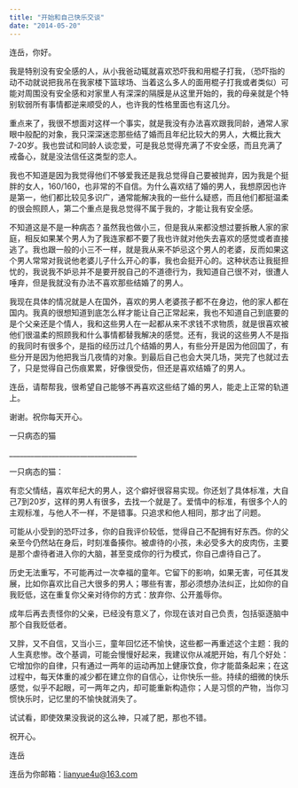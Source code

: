 ```yaml
---
title: "开始和自己快乐交谈"
date: "2014-05-20"
---
```


连岳，你好。

我是特别没有安全感的人，从小我爸动辄就喜欢恐吓我和用棍子打我，（恐吓指的动不动就说把我吊在我家楼下篮球场、当着这么多人的面用棍子打我或者类似）可能对周围没有安全感和对家里人有深深的隔膜是从这里开始的，我的母亲就是个特别软弱所有事情都逆来顺受的人，也许我的性格里面也有这几分。

重点来了，我很不想面对这样一个事实，就是我没有办法喜欢跟我同龄，通常人家眼中般配的对象，我只深深迷恋那些结了婚而且年纪比较大的男人，大概比我大7-20岁。我也尝试和同龄人谈恋爱，可是我总觉得充满了不安全感，而且充满了戒备心，就是没法信任这类型的恋人。

我也不知道是因为我觉得他们不够爱我还是我总觉得自己要被抛弃，因为我是个挺胖的女人，160/160，也非常的不自信。为什么喜欢结了婚的男人，我想原因也许是第一，他们都比较见多识广，通常能解决我的一些什么疑惑，而且他们都挺温柔的很会照顾人，第二个重点是我总觉得不属于我的，才能让我有安全感。

不知道这是不是一种病态？虽然我也做小三，但是我从来都没想过要拆散人家的家庭，相反如果某个男人为了我连家都不要了我也许就对他失去喜欢的感觉或者直接逃了。我也跟一般的小三不一样，就是我从来不妒忌这个男人的老婆，反而如果这个男人常常对我说他老婆儿子什么开心的事，我也会挺开心的。这种状态让我挺担忧的，我说我不妒忌并不是要开脱自己的不道德行为，我知道自己很不对，很遭人唾弃，但是我就没有办法不喜欢那些结婚了的男人。

我现在具体的情况就是人在国外，喜欢的男人老婆孩子都不在身边，他的家人都在国内。我真的很想知道到底怎么样才能让自己正常起来，我也不知道自己到底要的是个父亲还是个情人，我和这些男人在一起都从来不求钱不求物质，就是很喜欢被他们很温柔的照顾我和什么事情都替我解决的感觉。还有，我说的这些男人不是指的我同时有很多个，是指的经历过几个结婚的男人，有些分开是因为他回国了，有些分开是因为他把我当几夜情的对象。到最后自己也会大哭几场，哭完了也就过去了，只是觉得自己伤痕累累，好像很受伤，但还是喜欢结婚了的男人。

连岳，请帮帮我，很希望自己能够不再喜欢这些结了婚的男人，能走上正常的轨道上。

谢谢。祝你每天开心。

一只病态的猫

\_\_\_\_\_\_\_\_\_\_\_\_\_\_\_\_\_\_\_\_\_\_\_\_\_\_\_\_\_\_\_\_\_\_\_\_

一只病态的猫：

有恋父情结，喜欢年纪大的男人，这个癖好很容易实现。你还划了具体标准，大自己7到20岁，这样的男人有很多，去找一个就是了。爱情中的标准，有很多个人的主观标准，与他人不一样，不是错事。只追求和他人相同，那才出了问题。

可能从小受到的恐吓过多，你的自我评价较低，觉得自己不配拥有好东西。你的父亲至今仍然站在身后，时刻准备揍你。被虐待的小孩，未必受多大的皮肉伤，主要是那个虐待者进入你的大脑，甚至变成你的行为模式，你自己虐待自己了。

历史无法重写，不可能再过一次幸福的童年。它留下的影响，如果无害，可任其发展，比如你喜欢比自己大很多的男人；哪些有害，那必须想办法纠正，比如你的自我贬低，这在重复你父亲对待你的方式：放弃你、公开羞辱你。

成年后再去责怪你的父亲，已经没有意义了，你现在该对自己负责，包括驱逐脑中那个自我贬低者。

又胖，又不自信，又当小三，童年回忆还不愉快，这些都一再重述这个主题：我的人生真悲惨。改个基调，可能会慢慢好起来，我建议你从减肥开始，有几个好处：它增加你的自律，只有通过一两年的运动再加上健康饮食，你才能苗条起来；在这过程中，每天体重的减少都在建立你的自信心，让你快乐一些。持续的细微的快乐感觉，似乎不起眼，可一两年之内，却可能重新构造你；人是习惯的产物，当你习惯快乐时，记忆里的不愉快就消失了。

试试看，即使效果没我说的这么神，只减了肥，那也不错。

祝开心。

连岳

连岳为你邮箱：lianyue4u@163.com
